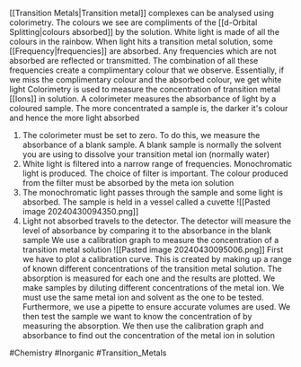 [[Transition Metals|Transition metal]] complexes can be analysed using colorimetry. The colours we see are compliments of the [[d-Orbital Splitting|colours absorbed]] by the solution. White light is made of all the colours in the rainbow. When light hits a transition metal solution, some [[Frequency|frequencies]] are absorbed. Any frequencies which are not absorbed are reflected or transmitted. The combination of all these frequencies create a complimentary colour that we observe. Essentially, if we miss the complimentary colour and the absorbed colour, we get white light
Colorimetry is used to measure the concentration of transition metal [[Ions]] in solution. A colorimeter measures the absorbance of light by a coloured sample. The more concentrated a sample is, the darker it's colour and hence the more light absorbed
1. The colorimeter must be set to zero. To do this, we measure the absorbance of a blank sample. A blank sample is normally the solvent you are using to dissolve your transition metal ion (normally water)
2. White light is filtered into a narrow range of frequencies. Monochromatic light is produced. The choice of filter is important. The colour produced from the filter must be absorbed by the meta ion solution
3. The monochromatic light passes through the sample and some light is absorbed. The sample is held in a vessel called a cuvette
    ![[Pasted image 20240430094350.png]]
4. Light not absorbed travels to the detector. The detector will measure the level of absorbance by comparing it to the absorbance in the blank sample
We use a calibration graph to measure the concentration of a transition metal solution
![[Pasted image 20240430095006.png]]
First we have to plot a calibration curve. This is created by making up a range of known different concentrations of the transition metal solution. The absorption is measured for each one and the results are plotted. We make samples by diluting different concentrations of the metal ion. We must use the same metal ion and solvent as the one to be tested. Furthermore, we use a pipette to ensure accurate volumes are used. We then test the sample we want to know the concentration of by measuring the absorption. We then use the calibration graph and absorbance to find out the concentration of the metal ion in solution

#Chemistry #Inorganic #Transition_Metals 